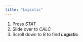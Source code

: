 ```yaml
---
title: "Logistic"
---
```


1. Press *STAT*
2. Slide over to *CALC*
3. Scroll down to *B* to find ***Logistic***
